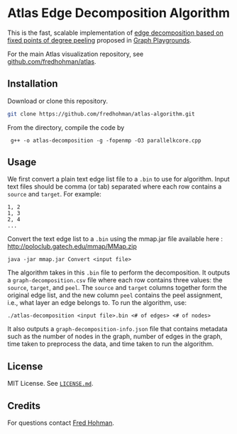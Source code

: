 # Atlas Edge Decomposition Algorithm

This is the fast, scalable implementation of [edge decomposition based on fixed points of degree peeling][edge-decomp] proposed in [Graph Playgrounds][graph-playground].

For the main Atlas visualization repository, see [github.com/fredhohman/atlas][atlas].

## Installation

Download or clone this repository.

```bash
git clone https://github.com/fredhohman/atlas-algorithm.git
```

From the directory, compile the code by 

```
 g++ -o atlas-decomposition -g -fopenmp -O3 parallelkcore.cpp
```

## Usage

We first convert a plain text edge list file to a `.bin` to use for algorithm. Input text files should be comma (or tab) separated where each row contains a `source` and `target`. For example:

```
1, 2
1, 3
2, 4
...
```

Convert the text edge list to a `.bin` using the mmap.jar file available here : http://poloclub.gatech.edu/mmap/MMap.zip

```
java -jar mmap.jar Convert <input file>
```

The algorithm takes in this `.bin` file to perform the decomposition. It outputs a `graph-decomposition.csv` file where each row contains three values: the `source`, `target`, and `peel`. The `source` and `target` columns together form the original edge list, and the new column `peel` contains the peel assignment, i.e., what layer an edge belongs to. To run the algorithm, use:
```
./atlas-decomposition <input file>.bin <# of edges> <# of nodes> 
```
It also outputs a `graph-decomposition-info.json` file that contains metadata such as the number of nodes in the graph, number of edges in the graph, time taken to preprocess the data, and time taken to run the algorithm.
## License

MIT License. See [`LICENSE.md`](LICENSE.md).


## Credits

For questions contact [Fred Hohman][fred].

[edge-decomp]: https://link.springer.com/article/10.1007/s13278-014-0191-7
[graph-playground]: http://fredhohman.com
[atlas]: https://github.com/fredhohman/graph-playgrounds
[fred]: http://fredhohman.com
